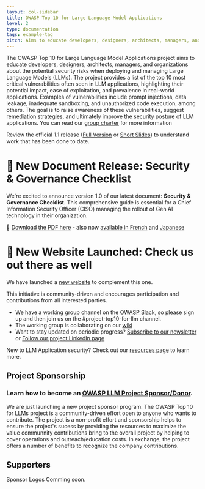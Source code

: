 ```yaml
---
layout: col-sidebar
title: OWASP Top 10 for Large Language Model Applications
level: 2
type: documentation
tags: example-tag
pitch: Aims to educate developers, designers, architects, managers, and organizations about the potential security risks when deploying and managing Large Language Models (LLMs)
---
```


The OWASP Top 10 for Large Language Model Applications project aims to educate developers, designers, architects, managers, and organizations about the potential security risks when deploying and managing Large Language Models (LLMs). The project provides a list of the top 10 most critical vulnerabilities often seen in LLM applications, highlighting their potential impact, ease of exploitation, and prevalence in real-world applications. Examples of vulnerabilities include prompt injections, data leakage, inadequate sandboxing, and unauthorized code execution, among others. The goal is to raise awareness of these vulnerabilities, suggest remediation strategies, and ultimately improve the security posture of LLM applications. You can read our [group charter](https://github.com/OWASP/www-project-top-10-for-large-language-model-applications/wiki/Charter) for more information

Review the official 1.1 release ([Full Version](assets/PDF/OWASP-Top-10-for-LLMs-2023-v1_1.pdf) or [Short Slides](assets/PDF/OWASP-Top-10-for-LLMs-2023-slides-v1_1.pdf)) to understand work that has been done to date.

# 📢 New Document Release: Security & Governance Checklist

We're excited to announce version 1.0 of our latest document: **Security & Governance Checklist**. This comprehensive guide is essential for a Chief Information Security Officer (CISO) managing the rollout of Gen AI technology in their organization.

🔗 [Download the PDF here](llm-top-10-governance-doc/LLM_AI_Security_and_Governance_Checklist-v1.1.pdf) - also now [available in French](llm-top-10-governance-doc/LLM_AI_Security_and_Governance_Checklist-v1_FR.pdf) and [Japanese](llm-top-10-governance-doc/LLM_AI_Security_and_Governance_Checklist-v1_1_JP.pdf)

# 📢 New Website Launched: Check us out there as well

We have launched a [new website](https://genai.owasp.org) to complement this one.

This initiative is community-driven and encourages participation and contributions from all interested parties.

- We have a working group channel on the [OWASP Slack](https://owasp.org/slack/invite), so please sign up and then join us on the #project-top10-for-llm channel.
- The working group is collaborating on our [wiki](https://github.com/OWASP/www-project-top-10-for-large-language-model-applications/wiki)
- Want to stay updated on periodic progress? [Subscribe to our newsletter](https://llmtop10.beehiiv.com/subscribe) or [Follow our project LinkedIn page](https://www.linkedin.com/company/owasp-top-10-for-large-language-model-applications/)

New to LLM Application security? Check out our [resources page](https://github.com/OWASP/www-project-top-10-for-large-language-model-applications/wiki/Educational-Resources) to learn more.



## Project Sponsorship

### Learn how to become an [OWASP LLM Project Sponsor/Donor](https://github.com/OWASP/www-project-top-10-for-large-language-model-applications/wiki/Donors-and-Project-Sponsors).
 
We are just launching a new project sponsor program. The OWASP Top 10 for LLMs project is a community-driven effort open to anyone who wants to contribute. The project is a non-profit effort and sponsorship helps to ensure the project's sucess by providing the resources to maximize the value communnity contributions bring to the overall project by helping to cover operations and outreach/education costs. In exchange, the project offers a number of benefits to recognize the company contributions. 


## Supporters

Sponsor Logos Comming soon.
